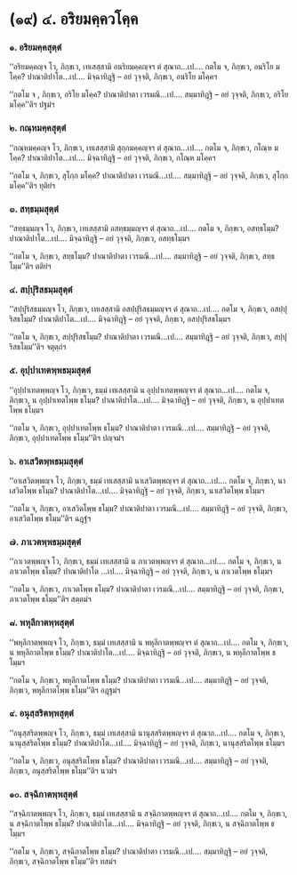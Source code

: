<h1>(๑๙) ๔. อริยมคฺควโคฺค</h1>
<h3>๑. อริยมคฺคสุตฺตํ</h3>
<p> ‘‘อริยมคฺคญฺจ   โว, ภิกฺขเว, เทเสสฺสามิ อนริยมคฺคญฺจฯ ตํ สุณาถ…เป.… กตโม จ, ภิกฺขเว, อนริโย มโคฺค? ปาณาติปาโต…เป.… มิจฺฉาทิฎฺฐิ – อยํ วุจฺจติ, ภิกฺขเว, อนริโย มโคฺคฯ</p>


<p>‘‘กตโม จ , ภิกฺขเว, อริโย มโคฺค? ปาณาติปาตา เวรมณี…เป.… สมฺมาทิฎฺฐิ – อยํ วุจฺจติ, ภิกฺขเว, อริโย มโคฺค’’ติฯ ปฐมํฯ</p>


<h3>๒. กณฺหมคฺคสุตฺตํ</h3>
<p> ‘‘กณฺหมคฺคญฺจ โว, ภิกฺขเว, เทเสสฺสามิ สุกฺกมคฺคญฺจฯ ตํ สุณาถ…เป.… กตโม จ, ภิกฺขเว, กโณฺห มโคฺค? ปาณาติปาโต…เป.… มิจฺฉาทิฎฺฐิ – อยํ วุจฺจติ, ภิกฺขเว, กโณฺห มโคฺคฯ</p>


<p>‘‘กตโม จ, ภิกฺขเว, สุโกฺก มโคฺค? ปาณาติปาตา เวรมณี…เป.… สมฺมาทิฎฺฐิ – อยํ วุจฺจติ, ภิกฺขเว, สุโกฺก มโคฺค’’ติฯ ทุติยํฯ</p>


<h3>๓. สทฺธมฺมสุตฺตํ</h3>
<p> ‘‘สทฺธมฺมญฺจ โว, ภิกฺขเว, เทเสสฺสามิ อสทฺธมฺมญฺจฯ ตํ สุณาถ…เป.… กตโม จ, ภิกฺขเว, อสทฺธโมฺม? ปาณาติปาโต…เป.… มิจฺฉาทิฎฺฐิ – อยํ วุจฺจติ, ภิกฺขเว, อสทฺธโมฺมฯ</p>


<p>‘‘กตโม   จ, ภิกฺขเว, สทฺธโมฺม? ปาณาติปาตา เวรมณี…เป.… สมฺมาทิฎฺฐิ – อยํ วุจฺจติ, ภิกฺขเว, สทฺธโมฺม’’ติฯ ตติยํฯ</p>


<h3>๔. สปฺปุริสธมฺมสุตฺตํ</h3>
<p> ‘‘สปฺปุริสธมฺมญฺจ  โว, ภิกฺขเว, เทเสสฺสามิ อสปฺปุริสธมฺมญฺจฯ ตํ สุณาถ…เป.… กตโม จ, ภิกฺขเว, อสปฺปุริสธโมฺม? ปาณาติปาโต…เป.… มิจฺฉาทิฎฺฐิ – อยํ วุจฺจติ, ภิกฺขเว, อสปฺปุริสธโมฺมฯ</p>


<p>‘‘กตโม จ, ภิกฺขเว, สปฺปุริสธโมฺม? ปาณาติปาตา เวรมณี…เป.… สมฺมาทิฎฺฐิ – อยํ วุจฺจติ, ภิกฺขเว, สปฺปุริสธโมฺม’’ติฯ จตุตฺถํฯ</p>


<h3>๕. อุปฺปาเทตพฺพธมฺมสุตฺตํ</h3>
<p> ‘‘อุปฺปาเทตพฺพญฺจ โว, ภิกฺขเว, ธมฺมํ เทเสสฺสามิ น อุปฺปาเทตพฺพญฺจฯ ตํ สุณาถ…เป.… กตโม จ, ภิกฺขเว, น อุปฺปาเทตโพฺพ  ธโมฺม? ปาณาติปาโต…เป.… มิจฺฉาทิฎฺฐิ – อยํ วุจฺจติ, ภิกฺขเว, น อุปฺปาเทตโพฺพ ธโมฺมฯ</p>


<p>‘‘กตโม จ, ภิกฺขเว, อุปฺปาเทตโพฺพ ธโมฺม? ปาณาติปาตา เวรมณี…เป.… สมฺมาทิฎฺฐิ – อยํ วุจฺจติ, ภิกฺขเว, อุปฺปาเทตโพฺพ ธโมฺม’’ติฯ ปญฺจมํฯ</p>


<h3>๖. อาเสวิตพฺพธมฺมสุตฺตํ</h3>
<p> ‘‘อาเสวิตพฺพญฺจ โว, ภิกฺขเว, ธมฺมํ เทเสสฺสามิ นาเสวิตพฺพญฺจฯ ตํ สุณาถ…เป.… กตโม จ, ภิกฺขเว, นาเสวิตโพฺพ ธโมฺม? ปาณาติปาโต…เป.… มิจฺฉาทิฎฺฐิ – อยํ วุจฺจติ, ภิกฺขเว, นาเสวิตโพฺพ ธโมฺมฯ</p>


<p>‘‘กตโม  จ, ภิกฺขเว, อาเสวิตโพฺพ ธโมฺม? ปาณาติปาตา เวรมณี…เป.… สมฺมาทิฎฺฐิ – อยํ วุจฺจติ, ภิกฺขเว, อาเสวิตโพฺพ ธโมฺม’’ติฯ ฉฎฺฐํฯ</p>


<h3>๗. ภาเวตพฺพธมฺมสุตฺตํ</h3>
<p> ‘‘ภาเวตพฺพญฺจ  โว, ภิกฺขเว, ธมฺมํ เทเสสฺสามิ น ภาเวตพฺพญฺจฯ ตํ สุณาถ…เป.… กตโม จ, ภิกฺขเว, น ภาเวตโพฺพ ธโมฺม? ปาณาติปาโต  …เป.… มิจฺฉาทิฎฺฐิ – อยํ วุจฺจติ, ภิกฺขเว, น ภาเวตโพฺพ ธโมฺมฯ</p>


<p>‘‘กตโม จ, ภิกฺขเว, ภาเวตโพฺพ ธโมฺม? ปาณาติปาตา เวรมณี…เป.… สมฺมาทิฎฺฐิ – อยํ วุจฺจติ, ภิกฺขเว, ภาเวตโพฺพ ธโมฺม’’ติฯ สตฺตมํฯ</p>


<h3>๘. พหุลีกาตพฺพสุตฺตํ</h3>
<p> ‘‘พหุลีกาตพฺพญฺจ โว, ภิกฺขเว, ธมฺมํ เทเสสฺสามิ น พหุลีกาตพฺพญฺจฯ ตํ สุณาถ…เป.… กตโม จ, ภิกฺขเว, น พหุลีกาตโพฺพ ธโมฺม? ปาณาติปาโต…เป.… มิจฺฉาทิฎฺฐิ – อยํ วุจฺจติ, ภิกฺขเว, น พหุลีกาตโพฺพ ธโมฺมฯ</p>


<p>‘‘กตโม จ, ภิกฺขเว, พหุลีกาตโพฺพ ธโมฺม? ปาณาติปาตา  เวรมณี…เป.… สมฺมาทิฎฺฐิ – อยํ วุจฺจติ, ภิกฺขเว, พหุลีกาตโพฺพ ธโมฺม’’ติฯ อฎฺฐมํฯ</p>


<h3>๙. อนุสฺสริตพฺพสุตฺตํ</h3>
<p> ‘‘อนุสฺสริตพฺพญฺจ โว, ภิกฺขเว, ธมฺมํ เทเสสฺสามิ นานุสฺสริตพฺพญฺจฯ ตํ สุณาถ…เป.… กตโม จ, ภิกฺขเว, นานุสฺสริตโพฺพ ธโมฺม? ปาณาติปาโต…เป.… มิจฺฉาทิฎฺฐิ – อยํ วุจฺจติ, ภิกฺขเว, นานุสฺสริตโพฺพ ธโมฺมฯ</p>


<p>‘‘กตโม  จ, ภิกฺขเว, อนุสฺสริตโพฺพ ธโมฺม? ปาณาติปาตา เวรมณี…เป.… สมฺมาทิฎฺฐิ – อยํ วุจฺจติ, ภิกฺขเว, อนุสฺสริตโพฺพ ธโมฺม’’ติฯ นวมํฯ</p>


<h3>๑๐. สจฺฉิกาตพฺพสุตฺตํ</h3>
<p> ‘‘สจฺฉิกาตพฺพญฺจ  โว, ภิกฺขเว, ธมฺมํ เทเสสฺสามิ น สจฺฉิกาตพฺพญฺจฯ ตํ สุณาถ…เป.… กตโม จ, ภิกฺขเว, น สจฺฉิกาตโพฺพ ธโมฺม? ปาณาติปาโต…เป.… มิจฺฉาทิฎฺฐิ – อยํ วุจฺจติ, ภิกฺขเว, น สจฺฉิกาตโพฺพ ธโมฺมฯ</p>


<p>‘‘กตโม  จ, ภิกฺขเว, สจฺฉิกาตโพฺพ ธโมฺม? ปาณาติปาตา เวรมณี…เป.… สมฺมาทิฎฺฐิ – อยํ วุจฺจติ, ภิกฺขเว, สจฺฉิกาตโพฺพ ธโมฺม’’ติฯ ทสมํฯ</p>

</p>





